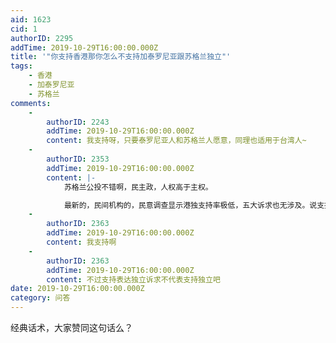 ```yaml
---
aid: 1623
cid: 1
authorID: 2295
addTime: 2019-10-29T16:00:00.000Z
title: '"你支持香港那你怎么不支持加泰罗尼亚跟苏格兰独立"'
tags:
    - 香港
    - 加泰罗尼亚
    - 苏格兰
comments:
    -
        authorID: 2243
        addTime: 2019-10-29T16:00:00.000Z
        content: 我支持呀，只要泰罗尼亚人和苏格兰人愿意，同理也适用于台湾人~
    -
        authorID: 2353
        addTime: 2019-10-29T16:00:00.000Z
        content: |-
            苏格兰公投不错啊，民主政，人权高于主权。

            最新的，民间机构的，民意调查显示港独支持率极低，五大诉求也无涉及。说支持香港就是支持港独的，是同中共党媒一体的粉红。
    -
        authorID: 2363
        addTime: 2019-10-29T16:00:00.000Z
        content: 我支持啊
    -
        authorID: 2363
        addTime: 2019-10-29T16:00:00.000Z
        content: 不过支持表达独立诉求不代表支持独立吧
date: 2019-10-29T16:00:00.000Z
category: 问答
---
```


经典话术，大家赞同这句话么？
